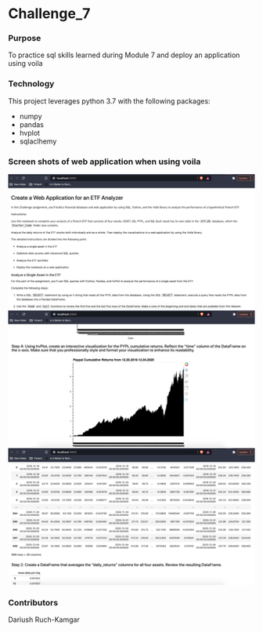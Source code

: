 # Challenge_7
### Purpose
To practice sql skills learned during Module 7 and deploy an application using voila

### Technology
This project leverages python 3.7 with the following packages:
- numpy
- pandas
- hvplot
- sqlaclhemy

### Screen shots of web application when using voila
![image(1/3)](Voila_Screenshot1.png)
![image(2/3)](Voila_Screenshot2.png)
![image(3/3)](Voila_Screenshot3.png)


### Contributors
Dariush Ruch-Kamgar